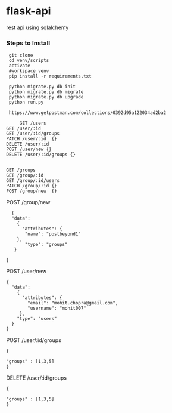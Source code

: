 # flask-api
rest api using sqlalchemy

### Steps to Install

     git clone 
     cd venv/scripts
     activate
     #workspace venv    
     pip install -r requirements.txt

     python migrate.py db init
     python migrate.py db migrate
     python migrate.py db upgrade
     python run.py
     
     https://www.getpostman.com/collections/0392d95a122034ad2ba2
     
         GET /users
    GET /user/:id
    GET /user/:id/groups
    PATCH /user/:id  {}
    DELETE /user/:id 
    POST /user/new {}
    DELETE /user/:id/groups {}


    GET /groups
    GET /group/:id
    GET /group/:id/users
    PATCH /group/:id {}
    POST /group/new  {}




POST /group/new

      {
      "data": 
        {
          "attributes": {
           "name": "postbeyond1"
        },
           "type": "groups"
       }
      
    }

POST /user/new
    
    {
      "data": 
        {
          "attributes": {
            "email": "mohit.chopra@gmail.com", 
            "username": "mohit007"
         },
        "type": "users"
      }
    }

POST /user/:id/groups

    {

    "groups" : [1,3,5]
    }

DELETE /user/:id/groups

    {

    "groups" : [1,3,5]
    }


